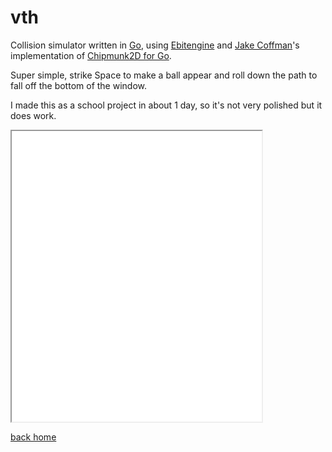 # vth
Collision simulator written in [Go](https://go.dev), using [Ebitengine](https://github.com/hajimehoshi/ebiten) and [Jake Coffman](https://github.com/jakecoffman)'s implementation of [Chipmunk2D for Go](https://github.com/jakecoffman/cp).

Super simple, strike Space to make a ball appear and roll down the path to fall off the bottom of the window.

I made this as a school project in about 1 day, so it's not very polished but it does work.

<iframe src="wasm.html" width="400" height="465" allow="autoplay"></iframe>

[back home](/)
